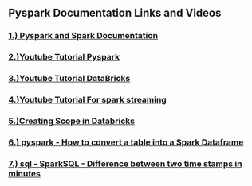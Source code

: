 ## Pyspark Documentation Links and Videos 
### [1.) Pyspark and Spark Documentation](https://sparkbyexamples.com/)

### [2.)Youtube Tutorial Pyspark](https://www.youtube.com/playlist?list=PL3GCZkoyKK4cGFi6VkxNZM8p5hs5l_6QB)

### [3.)Youtube Tutorial DataBricks](https://www.youtube.com/playlist?reload=9&list=PL50mYnndduIGmqjzJ8SDsa9BZoY7cvoeD)

### [4.)Youtube Tutorial For spark streaming](https://www.youtube.com/playlist?list=PL0hSJrxggIQrx4kePKiTsH1MpXVs9GC_V)

### [5.)Creating Scope in Databricks](https://www.youtube.com/watch?v=5FX4vMvduEg)

### [6.) pyspark - How to convert a table into a Spark Dataframe](https://stackoverflow.com/questions/39191194/how-to-convert-a-table-into-a-spark-dataframe)

### [7.) sql - SparkSQL - Difference between two time stamps in minutes](https://stackoverflow.com/questions/60386256/sparksql-difference-between-two-time-stamps-in-minutes#60386453)
